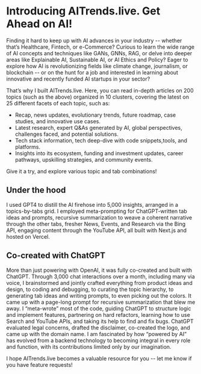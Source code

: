 # Introducing AITrends.live. Get Ahead on AI!

Finding it hard to keep up with AI advances in your industry -- whether that’s Healthcare, Fintech, or e-Commerce? Curious to learn the wide range of AI concepts and techniques like GANs, GNNs, RAG, or delve into deeper areas like Explainable AI, Sustainable AI, or AI Ethics and Policy? Eager to explore how AI is revolutionizing fields like climate change, journalism, or blockchain -- or on the hunt for a job and interested in learning about innovative and recently funded AI startups in your sector?

That’s why I built AITrends.live. Here, you can read in-depth articles on 200 topics (such as the above) organized in 10 clusters, covering the latest on 25 different facets of each topic, such as:

  * Recap, news updates, evolutionary trends, future roadmap, case studies, and innovative use cases.
  * Latest research, expert Q&As generated by AI, global perspectives, challenges faced, and potential solutions.
  * Tech stack information, tech deep-dive with code snippets,tools, and platforms.
  * Insights into its ecosystem, funding and investment updates, career pathways, upskilling strategies, and community events.

Give it a try, and explore various topic and tab combinations!

## Under the hood

I used GPT4 to distill the AI firehose into 5,000 insights, arranged in a topics-by-tabs grid. I employed meta-prompting for ChatGPT-written tab ideas and prompts, recursive summarization to weave a coherent narrative through the other tabs, fresher News, Events, and Research via the Bing API, engaging content through the YouTube API, all built with Next.js and hosted on Vercel.

## Co-created with ChatGPT

More than just powering with OpenAI, it was fully co-created and built with ChatGPT. Through 3,000 chat interactions over a month, including many via voice, I brainstormed and jointly crafted everything from product ideas and design, to coding and debugging, to curating the topic hierarchy, to generating tab ideas and writing prompts, to even picking out the colors. It came up with a page-long prompt for recursive summarization that blew me away. I “meta-wrote” most of the code, guiding ChatGPT to structure logic and implement features, partnering on hard refactors, learning how to use Search and YouTube APIs, and taking its help to find and fix bugs. ChatGPT evaluated legal concerns, drafted the disclaimer, co-created the logo, and came up with the domain name. I am fascinated by how “powered by AI” has evolved from a backend technology to becoming integral in every role and function, with its contributions limited only by our imagination.

I hope AITrends.live becomes a valuable resource for you -- let me know if you have feature requests!
